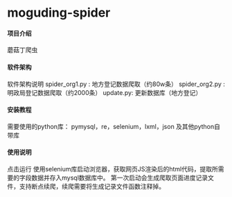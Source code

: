 ﻿# moguding-spider

#### 项目介绍
蘑菇丁爬虫

#### 软件架构
软件架构说明
spider_org1.py : 地方登记数据爬取（约80w条）
spider_org2.py : 明政局登记数据爬取（约2000条）
update.py:          更新数据库（地方登记）

#### 安装教程

需要使用的python库：
pymysql，re，selenium，lxml，json
及其他python自带库


#### 使用说明

点击运行
使用selenium库启动浏览器，获取网页JS渲染后的html代码，提取所需要的字段数据并存入mysql数据库中。
第一次启动会生成爬取页面进度记录文件，支持断点续爬，续爬需要将生成记录文件函数注释掉。

